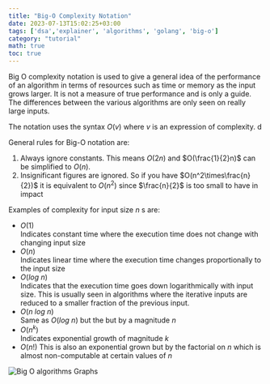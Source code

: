 ```yaml
---
title: "Big-O Complexity Notation"
date: 2023-07-13T15:02:25+03:00
tags: ['dsa','explainer', 'algorithms', 'golang', 'big-o']
category: "tutorial"
math: true
toc: true
---
```

Big O complexity notation is used to give a general idea of the performance of an algorithm in terms of resources such as time or memory as the input grows larger. It is not a measure of true performance and is only a guide. The differences between the various algorithms are only seen on really large inputs.  

The notation uses the syntax $O(v)$ where $v$ is an expression of complexity.
d

General rules for Big-O notation are:

1. Always ignore constants.
   This means $O(2n)$ and $O(\frac{1}{2}n)$ can be simplified to $O(n)$.
2. Insignificant figures are ignored.
   So if you have $O(n^2\times\frac{n}{2})$ it is equivalent to $O(n^2)$ since $\frac{n}{2}$ is too small to have in impact

Examples of complexity for input size $n$ s are:

- $O(1)$  
  Indicates constant time where the execution time does not change with changing input size
- $O(n)$  
  Indicates linear time where the execution time changes proportionally to the input size
- $O(log \ n)$  
  Indicates that the execution time goes down logarithmically with input size. This is usually seen in algorithms where the iterative inputs are reduced to a smaller fraction of the previous input.  
- $O(n\ log \ n)$  
  Same as $O(log \ n)$ but the but by a magnitude $n$
- $O(n^k)$  
  Indicates exponential growth of magnitude $k$
- $O(n!)$
  This is also an exponential grown but by the factorial on $n$ which is almost non-computable at certain values of $n$

![Big O algorithms Graphs](/big_o_algos_graph.png "Big O Algorithms")

